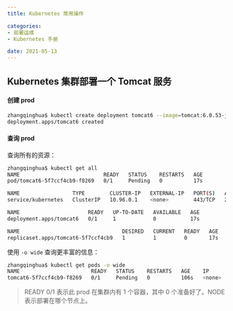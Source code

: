 ```yaml
---
title: Kubernetes 常用操作

categories:
- 部署运维
- Kubernetes 手册

date: 2021-05-13
---
```

## Kubernetes 集群部署一个 Tomcat 服务
#### 创建 prod
```bash
zhangqinghua$ kubectl create deployment tomcat6 --image=tomcat:6.0.53-jre8
deployment.apps/tomcat6 created
```

#### 查询 prod
查询所有的资源：

```bash
zhangqinghua$ kubectl get all
NAME                           READY   STATUS    RESTARTS   AGE
pod/tomcat6-5f7ccf4cb9-f8269   0/1     Pending   0          17s

NAME                 TYPE        CLUSTER-IP   EXTERNAL-IP   PORT(S)   AGE
service/kubernetes   ClusterIP   10.96.0.1    <none>        443/TCP   26m

NAME                      READY   UP-TO-DATE   AVAILABLE   AGE
deployment.apps/tomcat6   0/1     1            0           17s

NAME                                 DESIRED   CURRENT   READY   AGE
replicaset.apps/tomcat6-5f7ccf4cb9   1         1         0       17s
```

使用 `-o wide` 查询更丰富的信息：

```bash
zhangqinghua$ kubectl get pods -o wide
NAME                       READY   STATUS    RESTARTS   AGE    IP       NODE     NOMINATED NODE   READINESS GATES
tomcat6-5f7ccf4cb9-f8269   0/1     Pending   0          106s   <none>   <none>   <none>           <none>
```

> READY 0/1 表示此 prod 在集群内有 1 个容器，其中 0 个准备好了。NODE 表示部署在哪个节点上。
